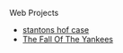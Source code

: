 Web Projects

<ul>
    <li><a href="stantons_hof_case/index.html" target="_blank">stantons hof case</a></li>
    <li><a href="the_fall_of_the_yankees/index.html" target="_blank">The Fall Of The Yankees</a></li>
</ul>
